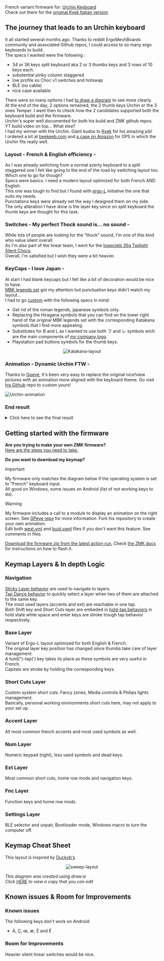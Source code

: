 French variant firmware for: [Urchin Keyboard](https://github.com/duckyb/urchin)  
Check out there for the [original Kyek Italian version](https://github.com/duckyb/zmk-urchin)


## The journey that leads to an Urchin keyboard
It all started several months ago. Thanks to reddit ErgoMechBoards community and associated Github repos, I could access to so many ergo keyboards to build.  
The specs I wanted were the following :
- 34 or 36 keys split keyboard aka 2 or 3 thumbs keys and 3 rows of 10 keys each.
- substential pinky column staggered
- low profile so Choc v1 switches and hotswap
- BLE (no cable)
- nice case available  

There were so many options I had [to draw a diagram](assets/pdf/keyboard_mapping.pdf) to see more clearly.  
At the end of the day, 2 options remained, the 2 thumb keys Urchin or the 3 ones Temper. I went then to check how the 2 candidates supported both the keyboard build and the firmware.  
Urchin's super well documented for both his build and ZMK github repos. YT build video on top... What else?  
I had my winner with the Urchin. Giant kudos to [Kyek](https://github.com/duckyb) for his amazing job!  
I ordered a kit at [beekeeb.com](https://shop.beekeeb.com/product/urchin-diy-kit/) and [a case on Amazon](https://www.amazon.fr/gp/product/B019H2PT6Q/ref=ppx_yo_dt_b_asin_title_o02_s00?ie=UTF8&psc=1) for GPS in which the Urchin fits really well.

### Layout - French & English efficiency -
As I was already switching from a normal azerty keyboard to a split staggered one I felt like going to the end of the road by switching layout too. Which one to go for though?  
Specs were basics. I need a modern layout optimized for both French AND English.  
This one was tough to find but I found with [ergo-L](https://ergol.org/) initiative the one that suits my needs.  
Punctations keys were already set the way I designed them on my side.  
The only alteration I have done is the layer key since on split keyboard the thumb keys are thought for this task.

### Switches - My perfect Thock sound is... no sound -
While lots of people are looking for the "thock" sound, I'm one of this kind who value silent overall.  
As I'm also part of the linear team, I went for the [lowprokb 35g Twilight Silent Chocs](https://lowprokb.ca/products/ambients-silent-choc-switches?srsltid=AfmBOopRWtGhUhVoAEuTwwwYn2TkReBH3BVdnLFynaudWlbZRrV0A0jW).  
Overall, I'm satisfied but I wish they were a bit heavier.

### KeyCaps - I love Japan -
At start I had blank keycaps but I felt like a bit of decoration would be nice to have.  
[MBK legends set](https://fkcaps.com/keycaps/mbk/legend-40s) got my attention but punctuation keys didn't match my layout...  
I had to go [custom](https://fkcaps.com/custom/) with the following specs in mind:
- Get rid of the roman legends, japanese symbols only.
- Replacing the Hiragana symbols that you can find on the lower right hand of the original MBK legends set with the corresponding Katakana symbols that I find more appealing.
- Substitutes for B and L as I wanted to use both フ and レ symbols wich are the main components of [my company logo](https://southwatts.com/).
- Playstation pad buttons symbols for the thumb keys.
<div align="center">
  
  ![Katakana-layout](assets/images/keyboard_switch.drawio.svg)

</div>

### Animation - Dynamic Urchin FTW -
Thanks to [Gpeye](https://github.com/GPeye), it's been very easy to replace the original nice!view pictures with an animation more aligned with the keyboard theme.
Go visit [his Github](https://github.com/GPeye/urchin-peripheral-animation) repo to custom yours!
<div align="left">
  
  ![Urchin-animation](assets/images/Sprite.gif)

</div>

### End result

<details>
  <summary>Click here to see the final result</summary>
  <img src="assets/images/pic_01.jpg" alt="My Urchin - From above"/>
  <img src="assets/images/pic_02.jpg" alt="My Urchin - right side"/>
  <img src="assets/images/pic_03.jpg" alt="My Urchin - left side"/>
  <img src="assets/images/pic_04.jpg" alt="My Urchin - Logi MX Mechanical Mini vs Urchin form factor compared"/>
  <img src="assets/images/pic_05.jpg" alt="My Urchin - My 'away' set up"/>
  <img src="assets/images/pic_06.jpg" alt="My Urchin - Urchin in its case"/>
  <img src="assets/images/pic_07.jpg" alt="My Urchin - Logi MX Mechanical Mini vs Urchin case form factor compared"/>
</details>

## Getting started with the firmware

**Are you trying to make your own ZMK firmware?**  
[Here are the steps you need to take.](./GETTING_STARTED.md)

**Do you want to download my keymap?**  

> [!IMPORTANT]
> My firmware only matches the diagram below if the operating system is set to "French" keyboard input.  
> All good on Windows, some issues on Android (list of not working keys to do).

> [!WARNING]
> My firmware includes a call to a module to display an animation on the right screen. See [GPeye repo](https://github.com/GPeye/urchin-peripheral-animation) for more information. Fork his repository to create your own animation.  
> Edit both [west.yml](config/west.yml) and [buid.yaml](buid.yaml) files if you don't want this feature. See comments in files.

[Download the firmware zip from the latest action run.](https://github.com/ulounge/zmk-urchin/actions/workflows/build.yml?query=is%3Asuccess+branch%3Amaster) Check [the ZMK docs](https://zmk.dev/docs/user-setup#installing-the-firmware) for instructions on how to flash it.

## Keymap Layers & In depth Logic
  ### Navigation
  [Sticky Layer behavior](https://zmk.dev/docs/keymaps/behaviors/sticky-layer) are used to navigate to layers.  
  [Tap Dance behavior](https://zmk.dev/docs/keymaps/behaviors/tap-dance) to quickly select a layer when two of them are attached to the same key.  
  The most used layers (accents and ext) are reachable in one tap.  
  Both Shift key and Short Cuts layer are embeded in [hold-tap behaviors](https://zmk.dev/docs/keymaps/behaviors/hold-tap) in hold state while space and enter keys are stroke trough tap behavior respectively.

  ### Base Layer
  Variant of Ergo-L layout optimized for both English & French.  
  The original layer key position has changed since thumbs take care of layer management.  
  A hold(")-tap(') key takes its place as these symbols are very useful in French.  
  Capitals are stroke by holding the corresponding keys.

  ### Short Cuts Layer
  Custom system short cuts. Fancy zones, Media controls & Philips lights management.  
  Basically, personal working environments short cuts here, may not apply to your set up.

  ### Accent Layer
  All most common french accents and most used symbols as well.

  ### Num Layer
  Numeric keypad (right), less used symbols and dead keys.

  ### Ext Layer
  Most common short cuts, home row mods and navigation keys.

  ### Fnc Layer
  Function keys and home row mods.

  ### Settings Layer
  BLE selector and unpair, Bootloader mode, Windows macro to turn the computer off.

## Keymap Cheat Sheet

This layout is inspired by [Duckyb's](https://github.com/duckyb/zmk-urchin)


<div align="center">
  
  ![sweep-layout](assets/images/My_Uchin.drawio.svg)

</div>

*This diagram was created using draw.io*  
*Click [HERE](https://viewer.diagrams.net/?tags=%7B%7D&lightbox=1&highlight=0000ff&edit=_blank&layers=1&nav=1&title=My%20Uchin%20V2.drawio.png#Uhttps%3A%2F%2Fdrive.google.com%2Fuc%3Fid%3D1-JAsnpWjMbz9zqAcpNJUgRKA_k3xYO6e%26export%3Ddownload) to view a copy that you can edit*

## Known issues & Room for Improvements
  ### Known issues
  The following keys don't work on Android:  
  - À, Ç, œ, æ, È and É  
  ### Room for Improvements
  Heavier silent linear switches would be nice.